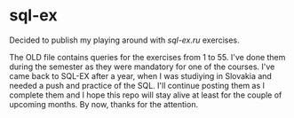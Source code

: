 # sql-ex
Decided to publish my playing around with *sql-ex.ru* exercises.

The OLD file contains queries for the exercises from 1 to 55. I've done them during the semester as they were mandatory for one of the courses.
I've came back to SQL-EX after a year, when I was studiying in Slovakia and needed a push and practice of the SQL. I'll continue posting them as I complete them and I hope this repo will stay alive at least for the couple of upcoming months. By now, thanks for the attention.
